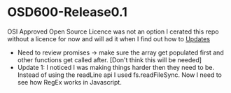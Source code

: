 # OSD600-Release0.1
OSI Approved Open Source Licence was not an option I cerated this repo without a licence for now and will ad it when I find out how to 
<u>Updates</u>
- Need to review promises -> make sure the array get populated first and other functions get called after. [Don't think this will be needed]
- Update 1: I noticed I was making things harder then they need to be. Instead of using the readLine api I used fs.readFileSync. Now I need to see how RegEx works in Javascript.
